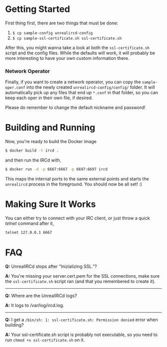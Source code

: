 # Getting Started
First thing first, there are two things that must be done:

1. `$ cp sample-config unrealircd-config`
2. `$ cp sample-ssl-certificate.sh ssl-certificate.sh`

After this, you might wanna take a look at both the `ssl-certificate.sh` script and the config files. While the defaults will work, it will probably be more interesting to have your own custom information there.

### Network Operator

Finally, if you want to create a network operator, you can copy the `sample-oper.conf` into the newly created `unrealircd-config/config/` folder. It will automatically pick up any files that end up `*.conf` in that folder, so you can keep each oper in their own file, if desired.

Please do remember to change the default nickname and password!


# Building and Running
Now, you're ready to build the Docker image

```bash
$ docker build -t ircd .
```

and then run the IRCd with,

```bash
$ docker run -d -p 6667:6667 -p 6697:6697 ircd
```

This maps the internal ports to the same external points and starts the `unrealircd` process in the foreground. You should now be all set! :)


# Making Sure It Works
You can either try to connect with your IRC client, or just throw a quick _telnet_ command after it,


```bash
telnet 127.0.0.1 6667
```


# FAQ
**Q:** UnrealIRCd stops after "Inizializing SSL."?

**A:** You're missing your server.cert.pem for the SSL connections, make sure the `ssl-certificate.sh` script ran (and that you remembered to create it).

---

**Q:** Where are the UnrealIRCd logs?

**A:** It logs to /var/log/ircd.log.

---

**Q:** I get a `/bin/sh: 1: ssl-certificate.sh: Permission denied` error when building?

**A:** Your ssl-certificate.sh script is probably not executable, so you need to run `chmod +x ssl-certificate.sh` on it.
